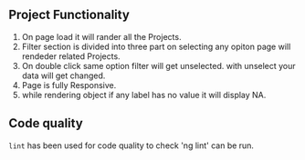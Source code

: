 ## Project Functionality

1. On page load it will rander all the Projects.
2. Filter section is divided into three part on selecting any opiton page will rendeder related Projects.
3. On double click same option filter will get unselected. with unselect your data will get changed.
4. Page is fully Responsive.
5. while rendering object if any label has no value it will display NA.

## Code quality 

`lint` has been used for code quality to check 'ng lint' can be run.



